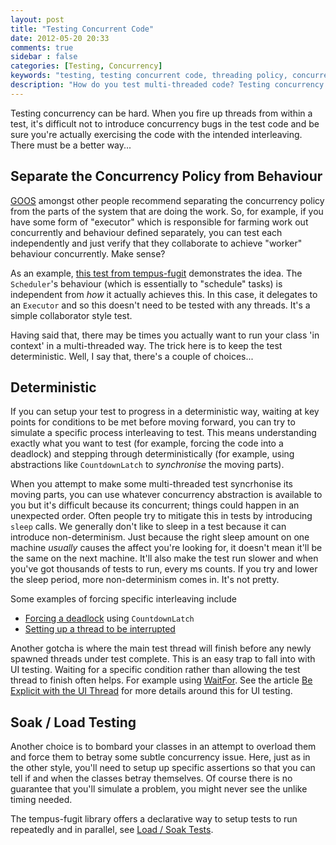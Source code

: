 ```yaml
---
layout: post
title: "Testing Concurrent Code"
date: 2012-05-20 20:33
comments: true
sidebar : false
categories: [Testing, Concurrency]
keywords: "testing, testing concurrent code, threading policy, concurrency policy, concurrency, how to test multiple threads, java"
description: "How do you test multi-threaded code? Testing concurrency can be difficult but there are some straight forward approaches you can take to make things less complex."
---
```


Testing concurrency can be hard. When you fire up threads from within a test, it's difficult not to introduce concurrency bugs in the test code and be sure you're actually exercising the code with the intended interleaving. There must be a better way...

## Separate the Concurrency Policy from Behaviour

[GOOS](http://www.growing-object-oriented-software.com/) amongst other people recommend separating the concurrency policy from the parts of the system that are doing the work. So, for example, if you have some form of "executor" which is responsible for farming work out concurrently and behaviour defined separately, you can test each independently and just verify that they collaborate to achieve "worker" behaviour concurrently. Make sense?

<!-- more -->

As an example, [this test from tempus-fugit](https://github.com/tobyweston/tempus-fugit/blob/master/tempus-fugit/src/test/java/com/google/code/tempusfugit/concurrency/ConcurrentSchedulerTest.java) demonstrates the idea. The `Scheduler`'s behaviour (which is essentially to "schedule" tasks) is independent from _how_ it actually achieves this. In this case, it delegates to an `Executor` and so this doesn't need to be tested with any threads. It's a simple collaborator style test.

Having said that, there may be times you actually want to run your class 'in context' in a multi-threaded way. The trick here is to keep the test deterministic. Well, I say that, there's a couple of choices...

## Deterministic

If you can setup your test to progress in a deterministic way, waiting at key points for conditions to be met before moving forward, you can try to simulate a specific process interleaving to test. This means understanding exactly what you want to test (for example, forcing the code into a deadlock) and stepping through deterministically (for example, using abstractions like `CountdownLatch` to *synchronise* the moving parts).

When you attempt to make some multi-threaded test syncrhonise its moving parts, you can use whatever concurrency abstraction is available to you but it's difficult because its concurrent; things could happen in an unexpected order. Often people try to mitigate this in tests by introducing `sleep` calls. We generally don't like to sleep in a test because it can introduce non-determinism. Just because the right sleep amount on one machine *usually* causes the affect you're looking for, it doesn't mean it'll be the same on the next machine. It'll also make the test run slower and when you've got thousands of tests to run, every ms counts. If you try and lower the sleep period, more non-determinism comes in. It's not pretty.

Some examples of forcing specific interleaving include

 - [Forcing a deadlock](https://github.com/tobyweston/tempus-fugit/blob/master/tempus-fugit/src/test/java/com/google/code/tempusfugit/concurrency/DeadlockDetectorTest.java) using `CountdownLatch`
 - [Setting up a thread to be interrupted](https://github.com/tobyweston/tempus-fugit/blob/master/tempus-fugit/src/test/java/com/google/code/tempusfugit/concurrency/ThreadUtilsTest.java)


Another gotcha is where the main test thread will finish before any newly spawned threads under test complete. This is an easy trap to fall into with UI testing. Waiting for a specific condition rather than allowing the test thread to finish often helps. For example using [WaitFor](/documentation/time/waiting). See the article [Be Explicit with the UI Thread](http://baddotrobot.com/blog/2008/12/30/be-explicit-about-ui-thread-in-swt/) for more details around this for UI testing.


## Soak / Load Testing

Another choice is to bombard your classes in an attempt to overload them and force them to betray some subtle concurrency issue. Here, just as in the other style, you'll need to setup up specific assertions so that you can tell if and when the classes betray themselves. Of course there is no guarantee that you'll simulate a problem, you might never see the unlike timing needed.

The tempus-fugit library offers a declarative way to setup tests to run repeatedly and in parallel, see [Load / Soak Tests](/documentation/junit/load).

